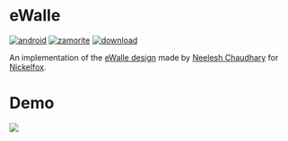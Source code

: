 # eWalle

[![android](https://forthebadge.com/images/badges/built-for-android.svg)](https://www.android.com/) [![zamorite](https://forthebadge.com/images/badges/built-with-love.svg)](https://zamorite.com) [![download](https://forthebadge.com/images/badges/check-it-out.svg)](https://bit.ly/zeeWalle)

An implementation of the [eWalle design](https://dribbble.com/shots/9435324-eWalle-Portable-Wallet) made by [Neelesh Chaudhary](https://dribbble.com/nkchaudhary01) for [Nickelfox](https://dribbble.com/NickelfoxStudio).

# Demo

<img src="https://github.com/Zamorite/e_walle/raw/dev/demo/eWalle.gif">
